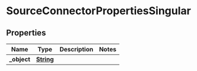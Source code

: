 

# SourceConnectorPropertiesSingular


## Properties

| Name | Type | Description | Notes |
|------------ | ------------- | ------------- | -------------|
|**_object** | [**String**](String.md) |  |  |



